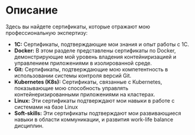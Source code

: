 # Описание
Здесь вы найдете сертификаты, которые отражают мою профессиональную экспертизу:

- **1С:** Сертификаты, подтверждающие мои знания и опыт работы с 1С. 
- **Docker:** В этом разделе представлены сертификаты по Docker, демонстрирующие мой уровень владения контейниризацией и управлением приложениями в изолированной среде.
- **Git:** Сертификаты, подтверждающие мою компетентность в использовании системы контроля версий Git.
- **Kubernetes (K8s):** Сертификаты, связанные с Kubernetes, показывающие мою способность управлять контейнеризированными приложениями на кластерах.
- **Linux:** Эти сертификаты подтверждают мои навыки в работе с системами на базе Linux
- **Soft-skills:** Эти сертификаты подтверждают мои развивающиеся навыки в области коммуникации, и развития work-life balance дисциплин.
